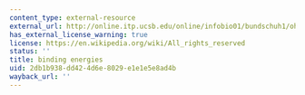 ```yaml
---
content_type: external-resource
external_url: http://online.itp.ucsb.edu/online/infobio01/bundschuh1/oh/106.html
has_external_license_warning: true
license: https://en.wikipedia.org/wiki/All_rights_reserved
status: ''
title: binding energies
uid: 2db1b938-dd42-4d6e-8029-e1e1e5e8ad4b
wayback_url: ''
---
```

